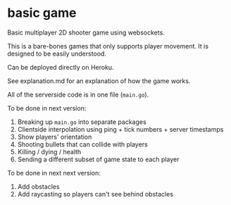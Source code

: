 
# basic game

Basic multiplayer 2D shooter game using websockets. 

This is a bare-bones games that only supports player movement. It is designed to be easily understood. 

Can be deployed directly on Heroku. 

See explanation.md for an explanation of how the game works. 

All of the serverside code is in one file (`main.go`). 

To be done in next version:

1. Breaking up `main.go` into separate packages
2. Clientside interpolation using ping + tick numbers + server timestamps
3. Show players' orientation
4. Shooting bullets that can collide with players
5. Killing / dying / health
6. Sending a different subset of game state to each player

To be done in next next version:

1. Add obstacles
2. Add raycasting so players can't see behind obstacles
